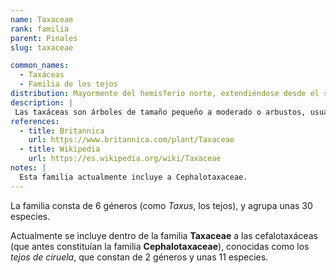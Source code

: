 ```yaml
---
name: Taxaceae
rank: familia
parent: Pinales
slug: taxaceae

common_names:
  - Taxáceas
  - Familia de los tejos
distribution: Mayormente del hemisferio norte, extendiéndose desde el sur de Guatemala hasta Java, con un género endémico de Nueva Caledonia. Tienden a crecer en sitios húmedos del fondo de los valles donde se acumula la hojarasca.
description: |
 Las taxáceas son árboles de tamaño pequeño a moderado o arbustos, usualmente no resinosos o ligeramente resinosos, caracterizados por sus hojas en forma de aguja y conos reducidos.
references:
  - title: Britannica
    url: https://www.britannica.com/plant/Taxaceae
  - title: Wikipedia
    url: https://es.wikipedia.org/wiki/Taxaceae
notes: |
  Esta familia actualmente incluye a Cephalotaxaceae.
---
```

La familia consta de 6 géneros (como *Taxus*, los tejos), y agrupa unas 30 especies.

Actualmente se incluye dentro de la familia **Taxaceae** a las cefalotaxáceas (que antes constituían la familia **Cephalotaxaceae**), conocidas como los *tejos de ciruela*, que constan de 2 géneros y unas 11 especies.
